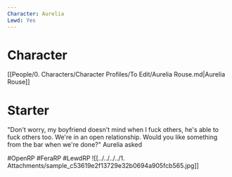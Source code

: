 ```yaml
---
Character: Aurelia
Lewd: Yes
---
```

# Character
[[People/0. Characters/Character Profiles/To Edit/Aurelia Rouse.md|Aurelia Rouse]]

# Starter
"Don't worry, my boyfriend doesn't mind when I fuck others, he's able to fuck others too. We're in an open relationship. Would you like something from the bar when we're done?" Aurelia asked

#OpenRP #FeraRP #LewdRP 
![[../../../../1. Attachments/sample_c53619e2f13729e32b0694a905fcb565.jpg]]